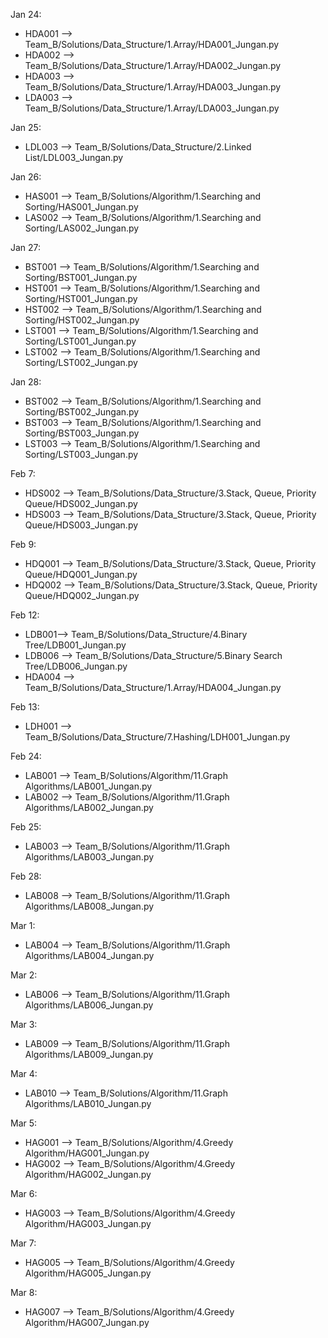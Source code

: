 Jan 24: 
* HDA001 --> Team_B/Solutions/Data_Structure/1.Array/HDA001_Jungan.py
* HDA002 --> Team_B/Solutions/Data_Structure/1.Array/HDA002_Jungan.py
* HDA003 --> Team_B/Solutions/Data_Structure/1.Array/HDA003_Jungan.py
* LDA003 --> Team_B/Solutions/Data_Structure/1.Array/LDA003_Jungan.py

Jan 25:
* LDL003 --> Team_B/Solutions/Data_Structure/2.Linked List/LDL003_Jungan.py

Jan 26:
* HAS001 --> Team_B/Solutions/Algorithm/1.Searching and Sorting/HAS001_Jungan.py
* LAS002 --> Team_B/Solutions/Algorithm/1.Searching and Sorting/LAS002_Jungan.py

Jan 27:
* BST001 --> Team_B/Solutions/Algorithm/1.Searching and Sorting/BST001_Jungan.py
* HST001 --> Team_B/Solutions/Algorithm/1.Searching and Sorting/HST001_Jungan.py
* HST002 --> Team_B/Solutions/Algorithm/1.Searching and Sorting/HST002_Jungan.py
* LST001 --> Team_B/Solutions/Algorithm/1.Searching and Sorting/LST001_Jungan.py
* LST002 --> Team_B/Solutions/Algorithm/1.Searching and Sorting/LST002_Jungan.py

Jan 28:
* BST002 --> Team_B/Solutions/Algorithm/1.Searching and Sorting/BST002_Jungan.py
* BST003 --> Team_B/Solutions/Algorithm/1.Searching and Sorting/BST003_Jungan.py
* LST003 --> Team_B/Solutions/Algorithm/1.Searching and Sorting/LST003_Jungan.py

Feb 7:
* HDS002 --> Team_B/Solutions/Data_Structure/3.Stack, Queue, Priority Queue/HDS002_Jungan.py
* HDS003 --> Team_B/Solutions/Data_Structure/3.Stack, Queue, Priority Queue/HDS003_Jungan.py

Feb 9:
* HDQ001 --> Team_B/Solutions/Data_Structure/3.Stack, Queue, Priority Queue/HDQ001_Jungan.py
* HDQ002 --> Team_B/Solutions/Data_Structure/3.Stack, Queue, Priority Queue/HDQ002_Jungan.py

Feb 12:
* LDB001--> Team_B/Solutions/Data_Structure/4.Binary Tree/LDB001_Jungan.py
* LDB006 --> Team_B/Solutions/Data_Structure/5.Binary Search Tree/LDB006_Jungan.py
* HDA004 --> Team_B/Solutions/Data_Structure/1.Array/HDA004_Jungan.py

Feb 13:
* LDH001 --> Team_B/Solutions/Data_Structure/7.Hashing/LDH001_Jungan.py

Feb 24:
* LAB001 --> Team_B/Solutions/Algorithm/11.Graph Algorithms/LAB001_Jungan.py
* LAB002 --> Team_B/Solutions/Algorithm/11.Graph Algorithms/LAB002_Jungan.py

Feb 25:
* LAB003 --> Team_B/Solutions/Algorithm/11.Graph Algorithms/LAB003_Jungan.py

Feb 28:
* LAB008 --> Team_B/Solutions/Algorithm/11.Graph Algorithms/LAB008_Jungan.py

Mar 1:
* LAB004 --> Team_B/Solutions/Algorithm/11.Graph Algorithms/LAB004_Jungan.py

Mar 2:
* LAB006 --> Team_B/Solutions/Algorithm/11.Graph Algorithms/LAB006_Jungan.py

Mar 3:
* LAB009 --> Team_B/Solutions/Algorithm/11.Graph Algorithms/LAB009_Jungan.py

Mar 4:
* LAB010 --> Team_B/Solutions/Algorithm/11.Graph Algorithms/LAB010_Jungan.py

Mar 5:
* HAG001 --> Team_B/Solutions/Algorithm/4.Greedy Algorithm/HAG001_Jungan.py
* HAG002 --> Team_B/Solutions/Algorithm/4.Greedy Algorithm/HAG002_Jungan.py

Mar 6:
* HAG003 --> Team_B/Solutions/Algorithm/4.Greedy Algorithm/HAG003_Jungan.py

Mar 7:
* HAG005 --> Team_B/Solutions/Algorithm/4.Greedy Algorithm/HAG005_Jungan.py

Mar 8: 
* HAG007 --> Team_B/Solutions/Algorithm/4.Greedy Algorithm/HAG007_Jungan.py
